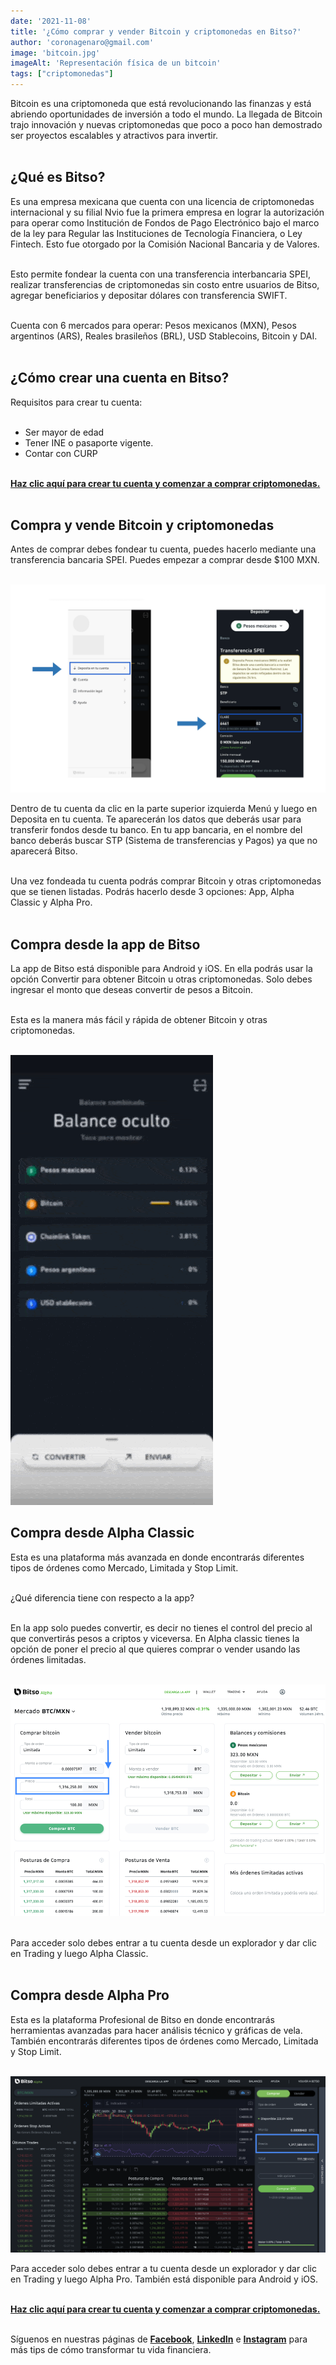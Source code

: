 ```yaml
---
date: '2021-11-08'
title: '¿Cómo comprar y vender Bitcoin y criptomonedas en Bitso?'
author: 'coronagenaro@gmail.com'
image: 'bitcoin.jpg'
imageAlt: 'Representación física de un bitcoin'
tags: ["criptomonedas"]
---
```



Bitcoin es una criptomoneda que está revolucionando las finanzas y está abriendo oportunidades de inversión a todo el mundo. La llegada de Bitcoin trajo innovación y nuevas criptomonedas que poco a poco han demostrado ser proyectos escalables y atractivos para invertir. <br/><br/>


## ¿Qué es Bitso?


Es una empresa mexicana que cuenta con una licencia de criptomonedas internacional y su filial Nvio fue la primera empresa en lograr la autorización para operar como Institución de Fondos de Pago Electrónico bajo el marco de la ley para Regular las Instituciones de Tecnología Financiera, o Ley Fintech. Esto fue otorgado por la Comisión Nacional Bancaria y de Valores. <br/><br/>


Esto permite fondear la cuenta con una transferencia interbancaria SPEI, realizar transferencias de criptomonedas sin costo entre usuarios de Bitso, agregar beneficiarios y depositar dólares con transferencia SWIFT. <br/><br/>


Cuenta con 6 mercados para operar: Pesos mexicanos (MXN), Pesos argentinos (ARS), Reales brasileños (BRL), USD Stablecoins, Bitcoin y DAI. <br/><br/>


## ¿Cómo crear una cuenta en Bitso?


Requisitos para crear tu cuenta: <br/><br/>
+ Ser mayor de edad
+ Tener INE o pasaporte vigente.
+ Contar con CURP <br/><br/>


**[Haz clic aquí para crear tu cuenta y comenzar a comprar criptomonedas.](https://bitso.com/register?ref=lzgl)** <br/><br/>


## Compra y vende Bitcoin y criptomonedas


Antes de comprar debes fondear tu cuenta, puedes hacerlo mediante una transferencia bancaria SPEI. Puedes empezar a comprar desde $100 MXN. <br/><br/>

![Cómo fondear tu cuenta en Bitso](fondearcuenta.png) <br/>

Dentro de tu cuenta da clic en la parte superior izquierda Menú y luego en Deposita en tu cuenta. Te aparecerán los datos que deberás usar para transferir fondos desde tu banco. En tu app bancaria, en el nombre del banco deberás buscar STP (Sistema de transferencias y Pagos) ya que no aparecerá Bitso. <br/><br/>

Una vez fondeada tu cuenta podrás comprar Bitcoin y otras criptomonedas que se tienen listadas. Podrás hacerlo desde 3 opciones: App, Alpha Classic y Alpha Pro. <br/><br/>


## Compra desde la app de Bitso


La app de Bitso está disponible para Android y iOS. En ella podrás usar la opción Convertir para obtener Bitcoin u otras criptomonedas. Solo debes ingresar el monto que deseas convertir de pesos a Bitcoin. <br/><br/>


Esta es la manera más fácil y rápida de obtener Bitcoin y otras criptomonedas. <br/><br/>


![Comprar Bitcoin desde la app de Bitso](bitsoapp.gif) <br/>


## Compra desde Alpha Classic
Esta es una plataforma más avanzada en donde encontrarás diferentes tipos de órdenes como Mercado, Limitada y Stop Limit. <br/><br/>


¿Qué diferencia tiene con respecto a la app? <br/><br/>


En la app solo puedes convertir, es decir no tienes el control del precio al que convertirás pesos a criptos y viceversa. En Alpha classic tienes la opción de poner el precio al que quieres comprar o vender usando las órdenes limitadas. <br/><br/>


![Comprar Bitcoin desde Alpha Classic](alphaclassic.png)
<br/><br/>


Para acceder solo debes entrar a tu cuenta desde un explorador y dar clic en Trading y luego Alpha Classic. <br/><br/>


## Compra desde Alpha Pro


Esta es la plataforma Profesional de Bitso en donde encontrarás herramientas avanzadas para hacer análisis técnico y gráficas de vela. También encontrarás diferentes tipos de órdenes como Mercado, Limitada y Stop Limit. <br/><br/>


![Comprar Bitcoin desde Alpha Pro](alphapropro.png)
<br/>


Para acceder solo debes entrar a tu cuenta desde un explorador y dar clic en Trading y luego Alpha Pro. También está disponible para Android y iOS. <br/><br/>


**[Haz clic aquí para crear tu cuenta y comenzar a comprar criptomonedas.](https://bitso.com/register?ref=lzgl)** <br/><br/>


Síguenos en nuestras páginas de **[Facebook](https://facebook.com/oasisfinanciero)**, **[LinkedIn](https://www.linkedin.com/company/oasisfinanciero/)** e **[Instagram](https://www.instagram.com/oasis_financiero/)** para más tips de cómo transformar tu vida financiera.